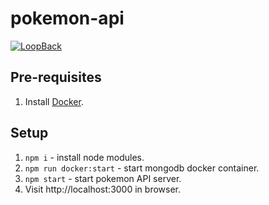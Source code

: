 # pokemon-api

[![LoopBack](https://github.com/strongloop/loopback-next/raw/master/docs/site/imgs/branding/Powered-by-LoopBack-Badge-(blue)-@2x.png)](http://loopback.io/)

## Pre-requisites
1. Install [Docker](https://docs.docker.com/get-docker/).

## Setup
1. `npm i` - install node modules.
2. `npm run docker:start` - start mongodb docker container.
3. `npm start` - start pokemon API server.
4. Visit http://localhost:3000 in browser.
